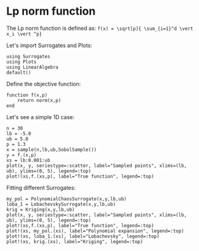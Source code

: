 # Lp norm function
The Lp norm function is defined as:
``f(x) = \sqrt[p]{ \sum_{i=1}^d \vert x_i \vert ^p}``


Let's import Surrogates and Plots:
```@example lp
using Surrogates
using Plots
using LinearAlgebra
default()
```

Define the objective function:
```@example lp
function f(x,p)
    return norm(x,p)
end
```

Let's see a simple 1D case:
```@example lp
n = 30
lb = -5.0
ub = 5.0
p = 1.3
x = sample(n,lb,ub,SobolSample())
y = f.(x,p)
xs = lb:0.001:ub
plot(x, y, seriestype=:scatter, label="Sampled points", xlims=(lb, ub), ylims=(0, 5), legend=:top)
plot!(xs,f.(xs,p), label="True function", legend=:top)
```

Fitting different Surrogates:
```@example lp
my_pol = PolynomialChaosSurrogate(x,y,lb,ub)
loba_1 = LobachevskySurrogate(x,y,lb,ub)
krig = Kriging(x,y,lb,ub)
plot(x, y, seriestype=:scatter, label="Sampled points", xlims=(lb, ub), ylims=(0, 5), legend=:top)
plot!(xs,f.(xs,p), label="True function", legend=:top)
plot!(xs, my_pol.(xs), label="Polynomial expansion", legend=:top)
plot!(xs, loba_1.(xs), label="Lobachevsky", legend=:top)
plot!(xs, krig.(xs), label="Kriging", legend=:top)
```
